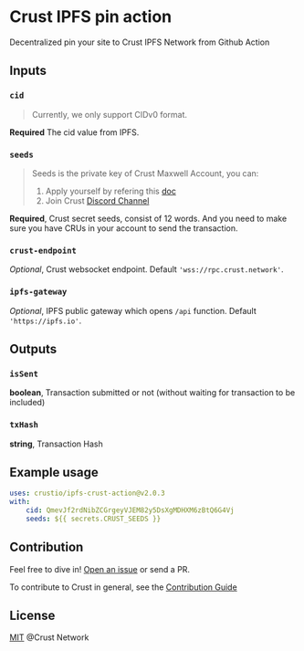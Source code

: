 # Crust IPFS pin action

Decentralized pin your site to Crust IPFS Network from Github Action

## Inputs

### `cid`

> Currently, we only support CIDv0 format.

**Required** The cid value from IPFS.

### `seeds`

> Seeds is the private key of Crust Maxwell Account, you can:
>
> 1. Apply yourself by refering this [doc](https://wiki.crust.network/docs/en/crustAccount)
> 2. Join Crust [Discord Channel](https://discord.gg/D97GGQndmx)

**Required**, Crust secret seeds, consist of 12 words. And you need to make sure you have CRUs in your account to send the transaction.

### `crust-endpoint`

_Optional_, Crust websocket endpoint. Default `'wss://rpc.crust.network'`.

### `ipfs-gateway`

_Optional_, IPFS public gateway which opens `/api` function. Default `'https://ipfs.io'`.

## Outputs

### `isSent`

**boolean**, Transaction submitted or not (without waiting for transaction to be included)

### `txHash`

**string**, Transaction Hash

## Example usage

```yaml
uses: crustio/ipfs-crust-action@v2.0.3
with:
    cid: QmevJf2rdNibZCGrgeyVJEM82y5DsXgMDHXM6zBtQ6G4Vj
    seeds: ${{ secrets.CRUST_SEEDS }}
```

## Contribution

Feel free to dive in! [Open an issue](https://github.com/crustio/ipfs-crust-action/issues/new) or send a PR.

To contribute to Crust in general, see the [Contribution Guide](https://github.com/crustio/crust/blob/master/docs/CONTRIBUTION.md)

## License

[MIT](https://github.com/crustio/ipfs-crust-action/blob/main/LICENSE) @Crust Network
